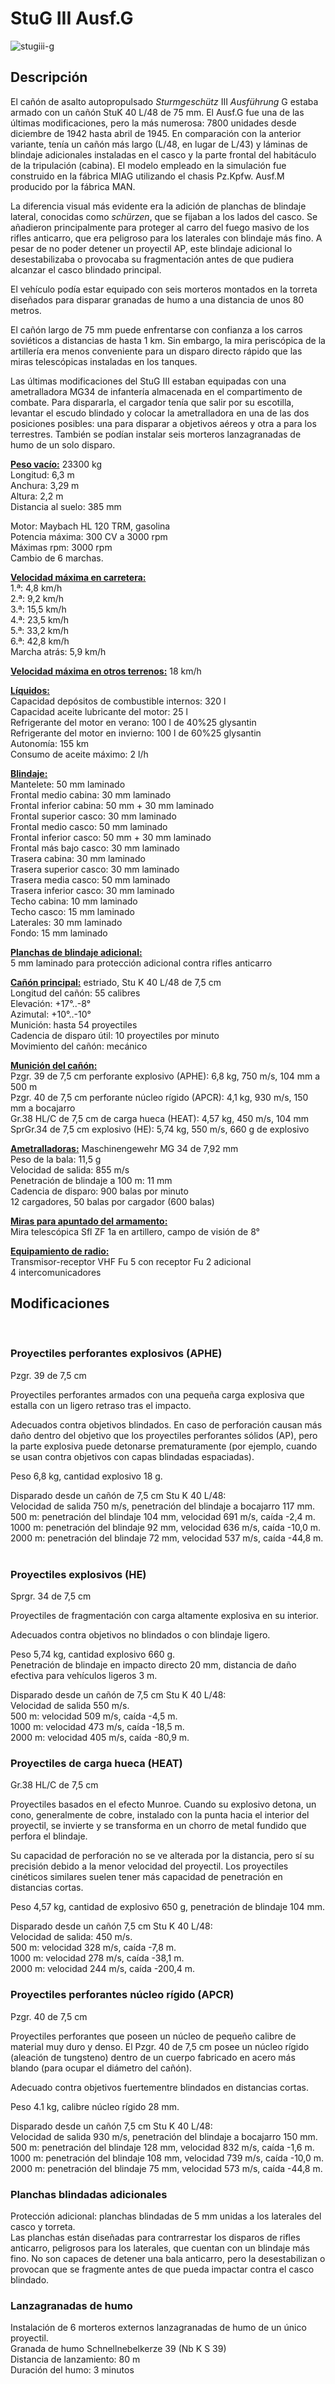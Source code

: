# StuG III Ausf.G  
  
![stugiii-g](../images/stugiii-g.png)  
  
## Descripción  
  
El cañón de asalto autopropulsado <i>Sturmgeschütz</i> III <i>Ausführung</i> G estaba armado con un cañón StuK 40 L/48 de 75 mm. El Ausf.G fue una de las últimas modificaciones, pero la más numerosa: 7800 unidades desde diciembre de 1942 hasta abril de 1945. En comparación con la anterior variante, tenía un cañón más largo (L/48, en lugar de L/43) y láminas de blindaje adicionales instaladas en el casco y la parte frontal del habitáculo de la tripulación (cabina). El modelo empleado en la simulación fue construido en la fábrica MIAG utilizando el chasis Pz.Kpfw. Ausf.M producido por la fábrica MAN.  
  
La diferencia visual más evidente era la adición de planchas de blindaje lateral, conocidas como <i>schürzen</i>, que se fijaban a los lados del casco. Se añadieron principalmente para proteger al carro del fuego masivo de los rifles anticarro, que era peligroso para los laterales con blindaje más fino. A pesar de no poder detener un proyectil AP, este blindaje adicional lo desestabilizaba o provocaba su fragmentación antes de que pudiera alcanzar el casco blindado principal.  
  
El vehículo podía estar equipado con seis morteros montados en la torreta diseñados para disparar granadas de humo a una distancia de unos 80 metros.  
  
El cañón largo de 75 mm puede enfrentarse con confianza a los carros soviéticos a distancias de hasta 1 km. Sin embargo, la mira periscópica de la artillería era menos conveniente para un disparo directo rápido que las miras telescópicas instaladas en los tanques.  
  
Las últimas modificaciones del StuG III estaban equipadas con una ametralladora MG34 de infantería almacenada en el compartimento de combate. Para dispararla, el cargador tenía que salir por su escotilla, levantar el escudo blindado y colocar la ametralladora en una de las dos posiciones posibles: una para disparar a objetivos aéreos y otra a para los terrestres. También se podían instalar seis morteros lanzagranadas de humo de un solo disparo.  
  
<b><u>Peso vacío:</u></b> 23300 kg  
Longitud: 6,3 m  
Anchura: 3,29 m  
Altura: 2,2 m  
Distancia al suelo: 385 mm  
  
Motor: Maybach HL 120 TRM, gasolina  
Potencia máxima: 300 CV a 3000 rpm  
Máximas rpm: 3000 rpm  
Cambio de 6 marchas.  
  
<b><u>Velocidad máxima en carretera:</u></b>  
1.ª: 4,8 km/h  
2.ª: 9,2 km/h  
3.ª: 15,5 km/h  
4.ª: 23,5 km/h  
5.ª: 33,2 km/h  
6.ª: 42,8 km/h  
Marcha atrás: 5,9 km/h  
  
<b><u>Velocidad máxima en otros terrenos:</u></b> 18 km/h  
  
<b><u>Líquidos:</u></b>  
Capacidad depósitos de combustible internos: 320 l  
Capacidad aceite lubricante del motor: 25 l  
Refrigerante del motor en verano: 100 l de 40%25 glysantin  
Refrigerante del motor en invierno: 100 l de 60%25 glysantin  
Autonomía: 155 km  
Consumo de aceite máximo: 2 l/h  
  
<b><u>Blindaje:</u></b>  
Mantelete: 50 mm laminado  
Frontal medio cabina: 30 mm laminado  
Frontal inferior cabina: 50 mm + 30 mm laminado  
Frontal superior casco: 30 mm laminado  
Frontal medio casco: 50 mm laminado  
Frontal inferior casco: 50 mm + 30 mm laminado  
Frontal más bajo casco: 30 mm laminado  
Trasera cabina: 30 mm laminado  
Trasera superior casco: 30 mm laminado  
Trasera media casco: 50 mm laminado  
Trasera inferior casco: 30 mm laminado  
Techo cabina: 10 mm laminado  
Techo casco: 15 mm laminado  
Laterales: 30 mm laminado  
Fondo: 15 mm laminado  
  
<b><u>Planchas de blindaje adicional:</u></b>  
5 mm laminado para protección adicional contra rifles anticarro  
  
<b><u>Cañón principal:</u></b> estriado, Stu K 40 L/48 de 7,5 cm  
Longitud del cañón: 55 calibres  
Elevación: +17°..-8°  
Azimutal: +10°..-10°  
Munición: hasta 54 proyectiles  
Cadencia de disparo útil: 10 proyectiles por minuto  
Movimiento del cañón: mecánico  
  
<b><u>Munición del cañón:</u></b>  
Pzgr. 39 de 7,5 cm perforante explosivo (APHE): 6,8 kg, 750 m/s, 104 mm a 500 m  
Pzgr. 40 de 7,5 cm perforante núcleo rígido (APCR): 4,1 kg, 930 m/s, 150 mm a bocajarro  
Gr.38 HL/С de 7,5 cm de carga hueca (HEAT): 4,57 kg, 450 m/s, 104 mm  
SprGr.34 de 7,5 cm explosivo (HE): 5,74 kg, 550 m/s, 660 g de explosivo  
  
<b><u>Ametralladoras:</u></b> Maschinengewehr MG 34 de 7,92 mm  
Peso de la bala: 11,5 g  
Velocidad de salida: 855 m/s  
Penetración de blindaje a 100 m: 11 mm  
Cadencia de disparo: 900 balas por minuto  
12 cargadores, 50 balas por cargador (600 balas)  
  
<b><u>Miras para apuntado del armamento:</u></b>  
Mira telescópica Sfl ZF 1a en artillero, campo de visión de 8°  
  
<b><u>Equipamiento de radio:</u></b>  
Transmisor-receptor VHF Fu 5 con receptor Fu 2 adicional  
4 intercomunicadores  
  
  
## Modificaciones  
  ﻿
  
### Proyectiles perforantes explosivos (APHE)  
  
Pzgr. 39 de 7,5 cm  
  
Proyectiles perforantes armados con una pequeña carga explosiva que estalla con un ligero retraso tras el impacto.  
  
Adecuados contra objetivos blindados. En caso de perforación causan más daño dentro del objetivo que los proyectiles perforantes sólidos (AP), pero la parte explosiva puede detonarse prematuramente (por ejemplo, cuando se usan contra objetivos con capas blindadas espaciadas).  
  
Peso 6,8 kg, cantidad explosivo 18 g.  
  
Disparado desde un cañón de 7,5 cm Stu K 40 L/48:  
Velocidad de salida 750 m/s, penetración del blindaje a bocajarro 117 mm.  
500 m: penetración del blindaje 104 mm, velocidad 691 m/s, caída -2,4 m.  
1000 m: penetración del blindaje 92 mm, velocidad 636 m/s, caída -10,0 m.  
2000 m: penetración del blindaje 72 mm, velocidad 537 m/s, caída -44,8 m.  ﻿
  
### Proyectiles explosivos (HE)  
  
Sprgr. 34 de 7,5 cm  
  
Proyectiles de fragmentación con carga altamente explosiva en su interior.  
  
Adecuados contra objetivos no blindados o con blindaje ligero.  
  
Peso 5,74 kg, cantidad explosivo 660 g.  
Penetración de blindaje en impacto directo 20 mm, distancia de daño efectiva para vehículos ligeros 3 m.  
  
Disparado desde un cañón de 7,5 cm Stu K 40 L/48:  
Velocidad de salida 550 m/s.  
500 m: velocidad 509 m/s, caída -4,5 m.  
1000 m: velocidad 473 m/s, caída -18,5 m.  
2000 m: velocidad 405 m/s, caída -80,9 m.  ﻿
  
### Proyectiles de carga hueca (HEAT)  
  
Gr.38 HL/С de 7,5 cm  
  
Proyectiles basados en el efecto Munroe. Cuando su explosivo detona, un cono, generalmente de cobre, instalado con la punta hacia el interior del proyectil, se invierte y se transforma en un chorro de metal fundido que perfora el blindaje.  
  
Su capacidad de perforación no se ve alterada por la distancia, pero sí su precisión debido a la menor velocidad del proyectil. Los proyectiles cinéticos similares suelen tener más capacidad de penetración en distancias cortas.  
  
Peso 4,57 kg, cantidad de explosivo 650 g, penetración de blindaje 104 mm.  
  
Disparado desde un cañón 7,5 cm Stu K 40 L/48:  
Velocidad de salida: 450 m/s.  
500 m: velocidad 328 m/s, caída -7,8 m.  
1000 m: velocidad 278 m/s, caída -38,1 m.  
2000 m: velocidad 244 m/s, caída -200,4 m.  ﻿
  
### Proyectiles perforantes núcleo rígido (APCR)  
  
Pzgr. 40 de 7,5 cm  
  
Proyectiles perforantes que poseen un núcleo de pequeño calibre de material muy duro y denso. El Pzgr. 40 de 7,5 cm posee un núcleo rígido (aleación de tungsteno) dentro de un cuerpo fabricado en acero más blando (para ocupar el diámetro del cañón).  
  
Adecuado contra objetivos fuertementre blindados en distancias cortas.  
  
Peso 4.1 kg, calibre núcleo rígido 28 mm.  
  
Disparado desde un cañón 7,5 cm Stu K 40 L/48:  
Velocidad de salida 930 m/s, penetración del blindaje a bocajarro 150 mm.  
500 m: penetración del blindaje 128 mm, velocidad 832 m/s, caída -1,6 m.  
1000 m: penetración del blindaje 108 mm, velocidad 739 m/s, caída -10,0 m.  
2000 m: penetración del blindaje 75 mm, velocidad 573 m/s, caída -44,8 m.  ﻿
  
### Planchas blindadas adicionales  
  
Protección adicional: planchas blindadas de 5 mm unidas a los laterales del casco y torreta.  
Las planchas están diseñadas para contrarrestar los disparos de rifles anticarro, peligrosos para los laterales, que cuentan con un blindaje más fino. No son capaces de detener una bala anticarro, pero la desestabilizan o provocan que se fragmente antes de que pueda impactar contra el casco blindado.  ﻿
  
### Lanzagranadas de humo  
  
Instalación de 6 morteros externos lanzagranadas de humo de un único proyectil.  
Granada de humo Schnellnebelkerze 39 (Nb K S 39)  
Distancia de lanzamiento: 80 m  
Duración del humo: 3 minutos  